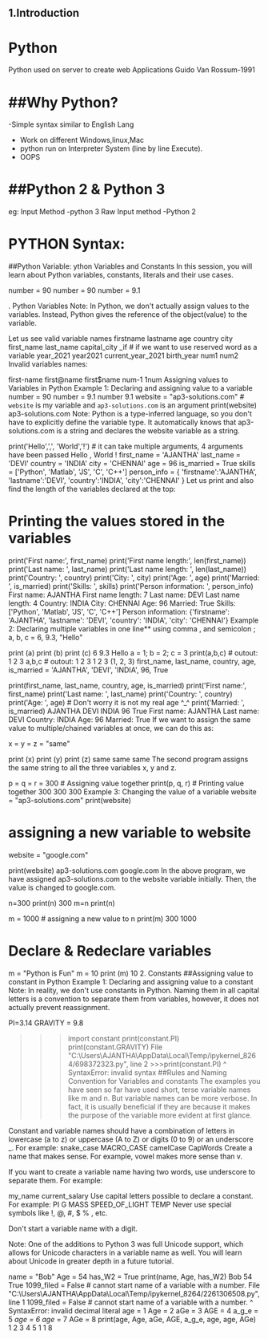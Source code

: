 ## 1.Introduction
Python
======
Python used on server to create web Applications
Guido Van Rossum-1991

##Why Python?
==========

-Simple syntax similar to English Lang
- Work on different Windows,linux,Mac
- python run on Interpreter System (line by line Execute).
- OOPS

##Python 2 & Python 3
=================
eg:
Input Method -python 3
Raw Input method -Python 2


PYTHON Syntax:
==============

##Python Variable:
ython Variables and Constants
In this session, you will learn about Python variables, constants, literals and their use cases.

number  = 90
number = 90
number = 9.1

. Python Variables
Note: In Python, we don't actually assign values to the variables. Instead, Python gives the reference of the object(value) to the variable.

Let us see valid variable names
firstname
lastname
age
country
city
first_name
last_name
capital_city
_if          # if we want to use reserved word as a variable
year_2021
year2021
current_year_2021
birth_year
num1
num2
Invalid variables names:

first-name
first@name
first$name
num-1
1num
Assigning values to Variables in Python
Example 1: Declaring and assigning value to a variable
number = 90
number = 9.1
number
9.1
website = "ap3-solutions.com"  # `website` is my variable and `ap3-solutions.com` is an argument
print(website)
ap3-solutions.com
Note: Python is a type-inferred language, so you don't have to explicitly define the variable type. It automatically knows that ap3-solutions.com is a string and declares the website variable as a string.

print('Hello',',', 'World','!') # it can take multiple arguments, 4 arguments have been passed
Hello , World !
first_name = 'AJANTHA'
last_name = 'DEVI'
country = 'INDIA'
city = 'CHENNAI'
age = 96
is_married = True
skills = ['Python', 'Matlab', 'JS', 'C', 'C++']
person_info = {
   'firstname':'AJANTHA',
   'lastname':'DEVI',
   'country':'INDIA',
   'city':'CHENNAI'
    }
Let us print and also find the length of the variables declared at the top:

# Printing the values stored in the variables

print('First name:', first_name)
print('First name length:', len(first_name))
print('Last name: ', last_name)
print('Last name length: ', len(last_name))
print('Country: ', country)
print('City: ', city)
print('Age: ', age)
print('Married: ', is_married)
print('Skills: ', skills)
print('Person information: ', person_info)
First name: AJANTHA
First name length: 7
Last name:  DEVI
Last name length:  4
Country:  INDIA
City:  CHENNAI
Age:  96
Married:  True
Skills:  ['Python', 'Matlab', 'JS', 'C', 'C++']
Person information:  {'firstname': 'AJANTHA', 'lastname': 'DEVI', 'country': 'INDIA', 'city': 'CHENNAI'}
Example 2: Declaring multiple variables in one line** using comma , and semicolon ;
a, b, c = 6, 9.3, "Hello"

print (a)
print (b)
print (c)
6
9.3
Hello
a = 1; b = 2; c = 3
print(a,b,c)  # outout: 1 2 3
a,b,c         # outout: 1 2 3
1 2 3
(1, 2, 3)
first_name, last_name, country, age, is_married = 'AJANTHA', 'DEVI', 'INDIA', 96, True

print(first_name, last_name, country, age, is_married)
print('First name:', first_name)
print('Last name: ', last_name)
print('Country: ', country)
print('Age: ', age) # Don't worry it is not my real age ^_^
print('Married: ', is_married)
AJANTHA DEVI INDIA 96 True
First name: AJANTHA
Last name:  DEVI
Country:  INDIA
Age:  96
Married:  True
If we want to assign the same value to multiple/chained variables at once, we can do this as:

x = y = z = "same"

print (x)
print (y)
print (z)
same
same
same
The second program assigns the same string to all the three variables x, y and z.

p = q = r = 300   # Assigning value together
print(p, q, r)    # Printing value together
300 300 300
Example 3: Changing the value of a variable
website = "ap3-solutions.com"
print(website)

# assigning a new variable to website
website = "google.com"

print(website)
ap3-solutions.com
google.com
In the above program, we have assigned ap3-solutions.com to the website variable initially. Then, the value is changed to google.com.

n=300
print(n)
300
m=n
print(n)

m = 1000   # assigning a new value to n
print(m)
300
1000
# Declare & Redeclare variables
m = "Python is Fun"
m = 10
print (m)
10
2. Constants
##Assigning value to constant in Python
Example 1: Declaring and assigning value to a constant
Note: In reality, we don't use constants in Python. Naming them in all capital letters is a convention to separate them from variables, however, it does not actually prevent reassignment.

PI=3.14
GRAVITY = 9.8
>>> import constant
>>>print(constant.PI)
>>>print(constant.GRAVITY)
  File "C:\Users\AJANTHA\AppData\Local\Temp/ipykernel_8264/698372323.py", line 2
    >>>print(constant.PI)
    ^
SyntaxError: invalid syntax
##Rules and Naming Convention for Variables and constants
The examples you have seen so far have used short, terse variable names like m and n. But variable names can be more verbose. In fact, it is usually beneficial if they are because it makes the purpose of the variable more evident at first glance.

Constant and variable names should have a combination of letters in lowercase (a to z) or uppercase (A to Z) or digits (0 to 9) or an underscore _. For example:
snake_case
MACRO_CASE
camelCase
CapWords
Create a name that makes sense. For example, vowel makes more sense than v.

If you want to create a variable name having two words, use underscore to separate them. For example:

my_name
current_salary
Use capital letters possible to declare a constant. For example:
PI
G
MASS
SPEED_OF_LIGHT
TEMP
Never use special symbols like !, @, #, $ % , etc.

Don't start a variable name with a digit.

Note: One of the additions to Python 3 was full Unicode support, which allows for Unicode characters in a variable name as well. You will learn about Unicode in greater depth in a future tutorial.

name = "Bob"
Age = 54
has_W2 = True
print(name, Age, has_W2)
Bob 54 True
1099_filed = False    # cannot start name of a variable with a number.
  File "C:\Users\AJANTHA\AppData\Local\Temp/ipykernel_8264/2261306508.py", line 1
    1099_filed = False    # cannot start name of a variable with a number.
        ^
SyntaxError: invalid decimal literal
age = 1
Age = 2
aGe = 3
AGE = 4
a_g_e = 5
_age = 6
age_ = 7
AGe = 8
print(age, Age, aGe, AGE, a_g_e, age, age, AGe)
1 2 3 4 5 1 1 8
